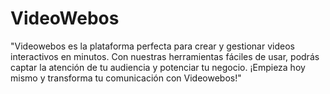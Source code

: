 # VideoWebos
"Videowebos es la plataforma perfecta para crear y gestionar videos interactivos en minutos. Con nuestras herramientas fáciles de usar, podrás captar la atención de tu audiencia y potenciar tu negocio. ¡Empieza hoy mismo y transforma tu comunicación con Videowebos!"
